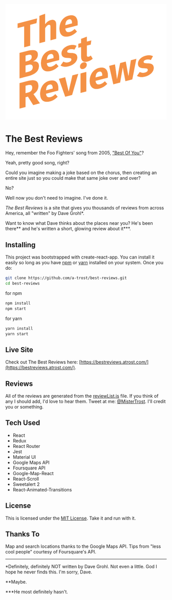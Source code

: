 ![The Best Reviews](./github-header.png)

# The Best Reviews

Hey, remember the Foo Fighters' song from 2005, ["Best Of You"](https://www.youtube.com/watch?v=h_L4Rixya64)?

Yeah, pretty good song, right?

Could you imagine making a joke based on the chorus, then creating an entire site just so you could make that same joke over and over?

No?

Well now you don't need to imagine. I've done it.

*The Best Reviews* is a site that gives you thousands of reviews from across America, all "written" by Dave Grohl*.

Want to know what Dave thinks about the places near you? He's been there** and he's written a short, glowing review about it***.

## Installing

This project was bootstrapped with create-react-app. You can install it easily so long as you have [npm](https://www.npmjs.com/get-npm) or [yarn](https://yarnpkg.com/en/docs/install) installed on your system. Once you do:

```bash
git clone https://github.com/a-trost/best-reviews.git
cd best-reviews
```

for npm

```bash
npm install
npm start
```

for yarn

```bash
yarn install
yarn start
```

## Live Site

Check out The Best Reviews here: [https://bestreviews.atrost.com/](https://bestreviews.atrost.com/).

## Reviews

All of the reviews are generated from the [reviewList.js](https://github.com/a-trost/best-reviews/blob/master/src/reviewList.js) file. If you think of any I should add, I'd love to hear them. Tweet at me: [@MisterTrost](https://twitter.com/MisterTrost). I'll credit you or something.

## Tech Used

* React
* Redux
* React Router
* Jest
* Material UI
* Google Maps API
* Foursquare API
* Google-Map-React
* React-Scroll
* Sweetalert 2
* React-Animated-Transitions

## License

This is licensed under the [MIT License](https://github.com/a-trost/alexandria/blob/master/LICENSE).
Take it and run with it.

## Thanks To

Map and search locations thanks to the Google Maps API. Tips from "less cool people" courtesy of Foursquare's API.

---
*Definitely, definitely NOT written by Dave Grohl. Not even a little. God I hope he never finds this. I'm sorry, Dave.

**Maybe.

***He most definitely hasn't.
